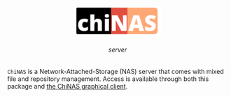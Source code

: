 <div align="center"><img src="https://github.com/ChifiSource/image_dump/blob/main/chinas/chifiNAS.png" width=200></img><h6>server</h6></div>

`ChiNAS` is a Network-Attached-Storage (NAS) server that comes  with mixed file and repository management. Access is available through both this package and [the ChiNAS graphical client](https://github.com/ChifiSource/ChiNAS-Client).

